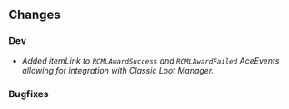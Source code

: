## Changes


### Dev

- *Added itemLink to `RCMLAwardSuccess` and `RCMLAwardFailed` AceEvents allowing for integration with Classic Loot Manager.*

### Bugfixes


